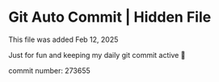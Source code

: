 # Git Auto Commit | Hidden File

This file was added Feb 12, 2025

Just for fun and keeping my daily git commit active 🤪

commit number: 273655
